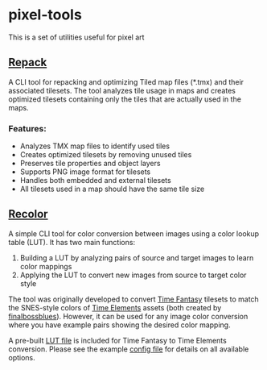 # pixel-tools
This is a set of utilities useful for pixel art

## [Repack](repack)

A CLI tool for repacking and optimizing Tiled map files (*.tmx) and their
associated tilesets. The tool analyzes tile usage in maps and creates optimized
tilesets containing only the tiles that are actually used in the maps.

### Features:

- Analyzes TMX map files to identify used tiles
- Creates optimized tilesets by removing unused tiles
- Preserves tile properties and object layers
- Supports PNG image format for tilesets
- Handles both embedded and external tilesets
- All tilesets used in a map should have the same tile size


## [Recolor](recolor)

A simple CLI tool for color conversion between images using a color lookup table (LUT).
It has two main functions:

1. Building a LUT by analyzing pairs of source and target images to learn color mappings
2. Applying the LUT to convert new images from source to target color style

The tool was originally developed to convert [Time Fantasy](https://itch.io/c/201945/time-fantasy-rpg-asset-packs)
tilesets to match the SNES-style colors of [Time Elements](https://itch.io/c/3379349/time-elements-snes-style-game-assets)
assets (both created by [finalbossblues](https://finalbossblues.itch.io/)).
However, it can be used for any image color conversion where you have example
pairs showing the desired color mapping.

A pre-built [LUT file](recolor/tf_to_e.lut) is included for Time Fantasy to
Time Elements conversion. Please see the example [config file](recolor/recolor-config.yaml)
for details on all available options.
